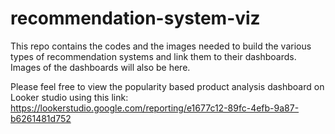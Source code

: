# recommendation-system-viz
This repo contains the codes and the images needed to build the various types of recommendation systems and link them to their dashboards. Images of the dashboards will also be here.

Please feel free to view the popularity based product analysis dashboard on Looker studio using this link: https://lookerstudio.google.com/reporting/e1677c12-89fc-4efb-9a87-b6261481d752
